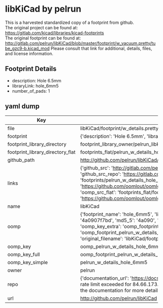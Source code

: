 # libKiCad by pelrun  
This is a harvested standardized copy of a footprint from github.  
The original project can be found at:  
https://gitlab.com/kicad/libraries/kicad-footprints  
The original footprint can be found at:
http://gitlab.com/pelrun/libKiCad/blob/master/footprint/w_vacuum.pretty/tube_gzc9-b.kicad_mod
Please consult that link for additional, details, files, and license information.  
## Footprint Details
* description: Hole 6.5mm  
* libraryLink: hole_6mm5  
* number_of_pads: 1  
## yaml dump  
| Key | Value |  
| --- | --- |  
| file | libKiCad/footprint/w_details.pretty/hole_6mm5.kicad_mod |  
| footprint | {'description': 'Hole 6.5mm', 'libraryLink': 'hole_6mm5', 'number_of_pads': 1} |  
| footprint_library_directory | footprint_library_owner/pelrun_libKiCad |  
| footprint_library_directory_flat | footprints_flat/pelrun_w_details_hole_6mm5/working |  
| github_path | http://github.com/pelrun/libKiCad/blob/master/footprint/w_details.pretty/hole_6mm5.kicad_mod |  
| links | {'github_src': 'http://gitlab.com/pelrun/libKiCad/blob/master/footprint/w_vacuum.pretty/tube_gzc9-b.kicad_mod', 'github_src_repo': 'https://gitlab.com/kicad/libraries/kicad-footprints', 'oomp_bot': 'footprints/pelrun_w_details_hole_6mm5/working', 'oomp_bot_github': 'https://github.com/oomlout/oomlout_oomp_footprint_bot/tree/main/footprints/pelrun_w_details_hole_6mm5/working', 'oomp_src_flat': 'footprints_flat/footprints_flat/pelrun_w_details_hole_6mm5/working', 'oomp_src_flat_github': 'https://github.com/oomlout/oomlout_oomp_footprint_src/tree/main/footprints_flat/pelrun_w_details_hole_6mm5/working'} |  
| name | libKiCad |  
| oomp | {'footprint_name': 'hole_6mm5', 'library_name': 'w_details', 'md5': '4a0907f7bd1d92cd77c6af0c6af829e5', 'md5_10': '4a0907f7bd', 'md5_5': '4a090', 'md5_6': '4a0907', 'oomp_key': 'oomp_pelrun_w_details_hole_6mm5', 'oomp_key_extra': 'oomp_footprint_pelrun_w_details_hole_6mm5', 'oomp_key_full': 'oomp_footprint_pelrun_w_details_hole_6mm5_4a0907', 'oomp_key_simple': 'pelrun_w_details_hole_6mm5', 'original_filename': 'libKiCad/footprint/w_details.pretty/hole_6mm5.kicad_mod', 'owner_name': 'pelrun'} |  
| oomp_key | oomp_pelrun_w_details_hole_6mm5 |  
| oomp_key_full | oomp_footprint_pelrun_w_details_hole_6mm5 |  
| oomp_key_simple | pelrun_w_details_hole_6mm5 |  
| owner | pelrun |  
| repo | {'documentation_url': 'https://docs.github.com/rest/overview/resources-in-the-rest-api#rate-limiting', 'message': "API rate limit exceeded for 84.66.173.59. (But here's the good news: Authenticated requests get a higher rate limit. Check out the documentation for more details.)"} |  
| url | http://github.com/pelrun/libKiCad |  

